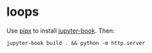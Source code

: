 # loops

Use [pipx](https://pypa.github.io/pipx/) to install [jupyter-book](https://jupyterbook.org/en/stable/start/overview.html). Then:

```
jupyter-book build . && python -m http.server
```